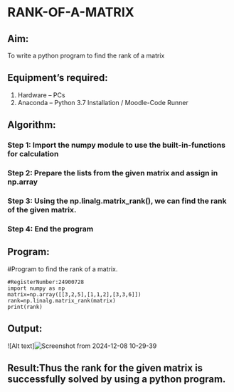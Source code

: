 # RANK-OF-A-MATRIX
## Aim:
To write a python program to find the rank of a matrix
## Equipment’s required:
1. 	Hardware – PCs
2. 	Anaconda – Python 3.7 Installation / Moodle-Code Runner
## Algorithm:
### Step 1: Import the numpy module to use the built-in-functions for calculation
### Step 2: Prepare the lists from the given matrix and assign in np.array
### Step 3: Using the np.linalg.matrix_rank(), we can find the rank of the given matrix.
### Step 4: End the program
## Program:
#Program to find the rank of a matrix.
```#Developed by: Hashini R
#RegisterNumber:24900728
import numpy as np
matrix=np.array([[3,2,5],[1,1,2],[3,3,6]])
rank=np.linalg.matrix_rank(matrix)
print(rank)
```
## Output:
![Alt text]![Screenshot from 2024-12-08 10-29-39](https://github.com/user-attachments/assets/b9e843f5-f00f-4dd2-95b5-4a07d9784bdf)

## Result:Thus the rank for the given matrix is successfully solved by  using a python program.

